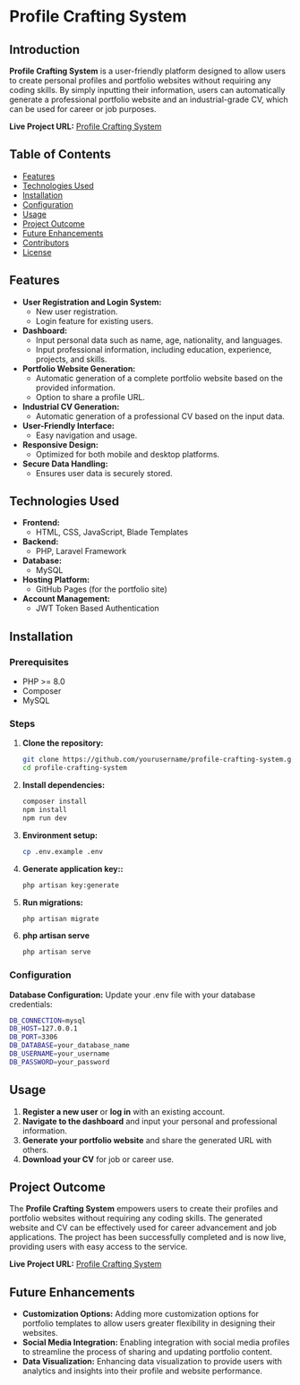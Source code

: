# Profile Crafting System

## Introduction
**Profile Crafting System** is a user-friendly platform designed to allow users to create personal profiles and portfolio websites without requiring any coding skills. By simply inputting their information, users can automatically generate a professional portfolio website and an industrial-grade CV, which can be used for career or job purposes.

**Live Project URL:** [Profile Crafting System](https://profile-crafting.infinityfreeapp.com)

## Table of Contents
- [Features](#features)
- [Technologies Used](#technologies-used)
- [Installation](#installation)
- [Configuration](#configuration)
- [Usage](#usage)
- [Project Outcome](#project-outcome)
- [Future Enhancements](#future-enhancements)
- [Contributors](#contributors)
- [License](#license)

## Features
- **User Registration and Login System:**
  - New user registration.
  - Login feature for existing users.
- **Dashboard:**
  - Input personal data such as name, age, nationality, and languages.
  - Input professional information, including education, experience, projects, and skills.
- **Portfolio Website Generation:**
  - Automatic generation of a complete portfolio website based on the provided information.
  - Option to share a profile URL.
- **Industrial CV Generation:**
  - Automatic generation of a professional CV based on the input data.
- **User-Friendly Interface:**
  - Easy navigation and usage.
- **Responsive Design:**
  - Optimized for both mobile and desktop platforms.
- **Secure Data Handling:**
  - Ensures user data is securely stored.

## Technologies Used
- **Frontend:**
  - HTML, CSS, JavaScript, Blade Templates
- **Backend:**
  - PHP, Laravel Framework
- **Database:**
  - MySQL
- **Hosting Platform:**
  - GitHub Pages (for the portfolio site)
- **Account Management:**
  - JWT Token Based Authentication

## Installation

### Prerequisites
- PHP >= 8.0
- Composer
- MySQL

### Steps

1. **Clone the repository:**
   ```bash
   git clone https://github.com/yourusername/profile-crafting-system.git
   cd profile-crafting-system
2. **Install dependencies:**
   ```bash
   composer install
   npm install
   npm run dev

3. **Environment setup:**
   ```bash
   cp .env.example .env
4. **Generate application key::**
   ```bash
   php artisan key:generate

5. **Run migrations:**
   ```bash
   php artisan migrate

6. **php artisan serve**
   ```bash 
   php artisan serve

### Configuration
**Database Configuration:**
Update your .env file with your database credentials:
   ```bash 
   DB_CONNECTION=mysql
   DB_HOST=127.0.0.1
   DB_PORT=3306
   DB_DATABASE=your_database_name
   DB_USERNAME=your_username
   DB_PASSWORD=your_password
   ```
## Usage
1. **Register a new user** or **log in** with an existing account.
2. **Navigate to the dashboard** and input your personal and professional information.
3. **Generate your portfolio website** and share the generated URL with others.
4. **Download your CV** for job or career use.

## Project Outcome
The **Profile Crafting System** empowers users to create their profiles and portfolio websites without requiring any coding skills. The generated website and CV can be effectively used for career advancement and job applications. The project has been successfully completed and is now live, providing users with easy access to the service.

**Live Project URL:** [Profile Crafting System](https://profile-crafting-system.infinityfreeapp.com)

## Future Enhancements
- **Customization Options:** Adding more customization options for portfolio templates to allow users greater flexibility in designing their websites.
- **Social Media Integration:** Enabling integration with social media profiles to streamline the process of sharing and updating portfolio content.
- **Data Visualization:** Enhancing data visualization to provide users with analytics and insights into their profile and website performance.






















